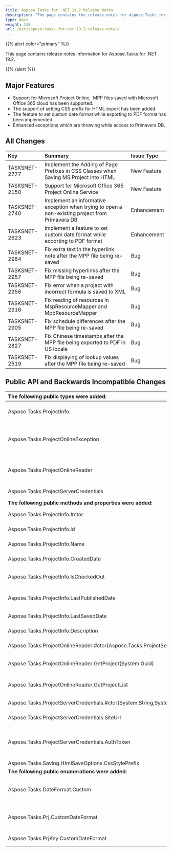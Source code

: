 ```yaml
---
title: Aspose.Tasks for .NET 19.2 Release Notes
description: "The page contains the release notes for Aspose.Tasks for .NET 19.2."
type: docs
weight: 130
url: /net/aspose-tasks-for-net-19-2-release-notes/
---
```


{{% alert color="primary" %}}

This page contains release notes information for Aspose.Tasks for .NET 19.2.

{{% /alert %}}

## **Major Features**
- Support for Microsoft Project Online,  MPP files saved with Microsoft Office 365 cloud has been supported.
- The support of setting CSS prefix for HTML export has been added.
- The feature to set custom date format while exporting to PDF format has been implemented.
- Enhanced exceptions which are throwing while access to Primavera DB.

## **All Changes**

|**Key**|**Summary**|**Issue Type**|
| :- | :- | :- |
|TASKSNET-2777|Implement the Adding of Page Prefixes in CSS Classes when Saving MS Project into HTML|New Feature|
|TASKSNET-2150|Support for Microsoft Office 365 Project Online Service|New Feature|
|TASKSNET-2740|Implement an informative exception when trying to open a non-existing project from Primavera DB|Enhancement|
|TASKSNET-2623|Implement a feature to set custom date format while exporting to PDF format|Enhancement|
|TASKSNET-2964|Fix extra text in the hyperlink note after the MPP file being re-saved|Bug|
|TASKSNET-2957|Fix missing hyperlinks after the MPP file being re-saved|Bug|
|TASKSNET-2956|Fix error when a project with incorrect formula is saved to XML|Bug|
|TASKSNET-2916|Fix reading of resources in MspResourceMapper and MpdResourceMapper|Bug|
|TASKSNET-2905|Fix schedule differences after the MPP file being re-saved|Bug|
|TASKSNET-2827|Fix Chinese timestamps after the MPP file being exported to PDF in US locale|Bug|
|TASKSNET-2519|Fix displaying of lookup values after the MPP file being re-saved|Bug|

## **Public API and Backwards Incompatible Changes**

|**The following public types were added:**|**Description**|
| :- | :- |
|Aspose.Tasks.ProjectInfo|Brief info about the published project available on Project Online.|
|Aspose.Tasks.ProjectOnlineException|Represents an exception which is thrown when errors are found during the reading of a project from Project Online.|
|Aspose.Tasks.ProjectOnlineReader|The class which provides the methods to retrieve projects from the specified Project Online account.|
|Aspose.Tasks.ProjectServerCredentials|Credentials which are used to connect to Project Online.|
|**The following public methods and properties were added:**|**Description**|
|Aspose.Tasks.ProjectInfo.#ctor|Initializes a new instance of the <see cref="T:Aspose.Tasks.ProjectInfo" /> class.|
|Aspose.Tasks.ProjectInfo.Id|Initializes a new instance of the <see cref="T:Aspose.Tasks.Project" /> class.|
|Aspose.Tasks.ProjectInfo.Name|Gets the name of the project.|
|Aspose.Tasks.ProjectInfo.CreatedDate|Gets the date and time when the project was created.|
|Aspose.Tasks.ProjectInfo.IsCheckedOut|Gets a value indicating whether the project is checked out.|
|Aspose.Tasks.ProjectInfo.LastPublishedDate|Gets the most recent date when the project was published.|
|Aspose.Tasks.ProjectInfo.LastSavedDate|Gets the most recent date when the project was saved.|
|Aspose.Tasks.ProjectInfo.Description|Gets the description of the project.|
|Aspose.Tasks.ProjectOnlineReader.#ctor(Aspose.Tasks.ProjectServerCredentials)|Initializes a new instance of the <see cref="T:Aspose.Tasks.ProjectOnlineReader" /> class.|
|Aspose.Tasks.ProjectOnlineReader.GetProject(System.Guid)|Gets the project with the specified GUID from the Project Online.|
|Aspose.Tasks.ProjectOnlineReader.GetProjectList|Gets the list of published projects in the current Project Online account.|
|Aspose.Tasks.ProjectServerCredentials.#ctor(System.String,System.String)|Initializes a new instance of the <see cref="T:Aspose.Tasks.ProjectServerCredentials" /> class.|
|Aspose.Tasks.ProjectServerCredentials.SiteUrl|Gets the URL of the SharePoint site.|
|Aspose.Tasks.ProjectServerCredentials.AuthToken|Gets the authorization token for the SharePoint. Can be retrieved using SharePointOnlineCredentials class from|
|Aspose.Tasks.Saving.HtmlSaveOptions.CssStylePrefix|Gets or sets css style prefix.|
|**The following public enumerations were added:**|**Description**|
|Aspose.Tasks.DateFormat.Custom|Datetime values are formatted using format string which is set to the project's <see cref="F:Aspose.Tasks.Prj.CustomDateFormat" /> property.|
|Aspose.Tasks.Prj.CustomDateFormat|Project view custom date format. Used to format dates when Prj.DateFormat property is set to <see cref="F:Aspose.Tasks.DateFormat.Custom" />.|
|Aspose.Tasks.PrjKey.CustomDateFormat|Represents user-defined date format.|

